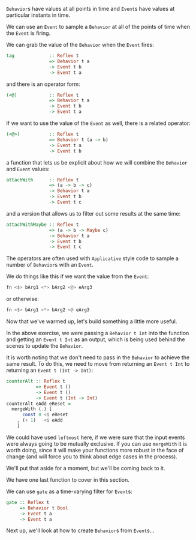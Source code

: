 `Behavior`s have values at all points in time and `Event`s have values at particular instants in time.

We can use an `Event` to sample a `Behavior` at all of the points of time when the `Event` is firing.

We can grab the value of the `Behavior` when the `Event` fires:
```haskell
tag             :: Reflex t 
                => Behavior t a 
                -> Event t b 
                -> Event t a
```
and there is an operator form:
```haskell
(<@)            :: Reflex t 
                => Behavior t a 
                -> Event t b 
                -> Event t a
```

If we want to use the value of the `Event` as well, there is a related operator:
```haskell
(<@>)           :: Reflex t 
                => Behavior t (a -> b) 
                -> Event t a 
                -> Event t b
```
a function that lets us be explicit about how we will combine the `Behavior` and `Event` values:
```haskell
attachWith      :: Reflex t 
                => (a -> b -> c) 
                -> Behavior t a 
                -> Event t b 
                -> Event t c
```
and a version that allows us to filter out some results at the same time:
```haskell
attachWithMaybe :: Reflex t 
                => (a -> b -> Maybe c) 
                -> Behavior t a 
                -> Event t b 
                -> Event t c
```

The operators are often used with `Applicative` style code to sample a number of `Behavior`s with an `Event`.

We do things like this if we want the value from the `Event`:
```haskell
fn <$> bArg1 <*> bArg2 <@> eArg3
```
or otherwise:
```haskell
fn <$> bArg1 <*> bArg2 <@ eArg3
```

<div id="exercise-tag"></div>

Now that we've warmed up, let's build something a little more useful.

<div id="exercise-counter"></div>

In the above exercise, we were passing a `Behavior t Int` into the function and getting an `Event t Int` as an output, which is being used behind the scenes to update the `Behavior`.

It is worth noting that we don't need to pass in the `Behavior` to achieve the same result.
To do this, we need to move from returning an `Event t Int` to returning an `Event t (Int -> Int)`:

```haskell
counterAlt :: Reflex t
           => Event t ()
           -> Event t ()
           -> Event t (Int -> Int)
counterAlt eAdd eReset =
  mergeWith (.) [
      const 0 <$ eReset
    , (+ 1)   <$ eAdd
    ]
```

We could have used `leftmost` here, if we were sure that the input events were always going to be mutually exclusive.
If you can use `mergeWith` it is worth doing, since it will make your functions more robust in the face of change (and will force you to think about edge cases in the process).

We'll put that aside for a moment, but we'll be coming back to it.

<div id="exercise-counterText"></div>

We have one last function to cover in this section.

We can use `gate` as a time-varying filter for `Event`s:
```haskell
gate :: Reflex t 
     => Behavior t Bool 
     -> Event t a 
     -> Event t a
```

<div id="exercise-limit"></div>

Next up, we'll look at how to create `Behavior`s from `Event`s...

